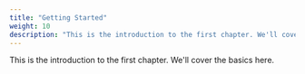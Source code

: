 ```yaml
---
title: "Getting Started"
weight: 10
description: "This is the introduction to the first chapter. We'll cover the basics here."
---
```

This is the introduction to the first chapter. We'll cover the basics here.